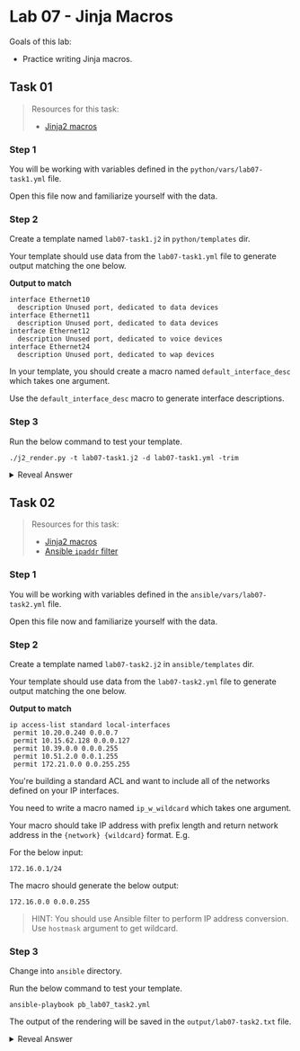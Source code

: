 # Lab 07 - Jinja Macros

Goals of this lab:

- Practice writing Jinja macros.

## Task 01

> Resources for this task:
>  - [Jinja2 macros](https://jinja2docs.readthedocs.io/en/stable/templates.html#macros)

### Step 1

You will be working with variables defined in the `python/vars/lab07-task1.yml` file.

Open this file now and familiarize yourself with the data.

### Step 2

Create a template named `lab07-task1.j2` in `python/templates` dir.

Your template should use data from the `lab07-task1.yml` file to generate output matching the one below.

**Output to match**
```
interface Ethernet10
  description Unused port, dedicated to data devices
interface Ethernet11
  description Unused port, dedicated to data devices
interface Ethernet12
  description Unused port, dedicated to voice devices
interface Ethernet24
  description Unused port, dedicated to wap devices
```

In your template, you should create a macro named `default_interface_desc` which takes one argument.

Use the `default_interface_desc` macro to generate interface descriptions.

### Step 3

Run the below command to test your template.

```
./j2_render.py -t lab07-task1.j2 -d lab07-task1.yml -trim
```

<details>
  <summary>Reveal Answer</summary>

You should define macro using `{% macro macro_name(arg_name) %}` syntax.

Your macro should take the role of the interface as an argument and return the interface description.

You then use macro inside `for` loop to generate description for each of the interface. Use syntax `default_interface_desc(<intf_role>)` to execute defined macro.

```
{% macro default_interface_desc(intf_role) %}
Unused port, dedicated to {{ intf_role }} devices
{%- endmacro %}
{% for intf in interfaces %}
interface {{ intf['name'] }}
 description {{ default_interface_desc(intf['role']) }}
{% endfor %}
```

</details>


## Task 02

> Resources for this task:
>  - [Jinja2 macros](https://jinja2docs.readthedocs.io/en/stable/templates.html#macros)
>  - [Ansible `ipaddr` filter](https://docs.ansible.com/ansible/2.9/user_guide/playbooks_filters_ipaddr.html)

### Step 1

You will be working with variables defined in the `ansible/vars/lab07-task2.yml` file.

Open this file now and familiarize yourself with the data.

### Step 2

Create a template named `lab07-task2.j2` in `ansible/templates` dir.

Your template should use data from the `lab07-task2.yml` file to generate output matching the one below.

**Output to match**
```
ip access-list standard local-interfaces
 permit 10.20.0.240 0.0.0.7
 permit 10.15.62.128 0.0.0.127
 permit 10.39.0.0 0.0.0.255
 permit 10.51.2.0 0.0.1.255
 permit 172.21.0.0 0.0.255.255
```

You're building a standard ACL and want to include all of the networks defined on your IP interfaces.

You need to write a macro named `ip_w_wildcard` which takes one argument.

Your macro should take IP address with prefix length and return network address in the 
`{network} {wildcard}` format. E.g.

For the below input:

`172.16.0.1/24`

The macro should generate the below output:

`172.16.0.0 0.0.0.255`

> HINT: You should use Ansible filter to perform IP address conversion. Use `hostmask` argument to get wildcard.

### Step 3

Change into `ansible` directory.

Run the below command to test your template.

```
ansible-playbook pb_lab07_task2.yml
```

The output of the rendering will be saved in the `output/lab07-task2.txt` file.

<details>
  <summary>Reveal Answer</summary>

You should define macro using `{% macro ip_w_wildcard(arg_name) %}` syntax.

Your macro should take IP address in the `{ip}/{pfx length}` format and return IP network in the `{network} {wildcard}` format.

To achieve that, you should use Ansible `ipaddr` filter. To get network part use `ipaddr('network')` and to get wildcard part use `ipaddr('hostmask')`

You should use the `map` filter to get IP addresses only from the list of interface objects. Then you should loop over the IPs and apply the `ip_w_wildcard` macro to each of the IPs.

```
{% macro ip_w_wildcard(ip_network) %}
{{ ip_network | ipaddr('network') }} {{ ip_network | ipaddr('hostmask')}}
{%- endmacro -%}

ip access-list standard {{ in_std_acl_name }}
{% for ip_address in interfaces | map(attribute='ipv4_address') %}
 permit {{ ip_w_wildcard(ip_address) }}
{% endfor %}
```
</details>
